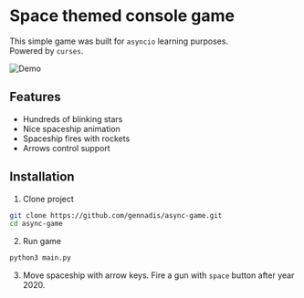 # Space themed console game

This simple game was built for `asyncio` learning purposes.  
Powered by `curses`.

![Demo](https://dvmn.org/media/lessons/ezgif-6-9ef2761efd97.gif)

## Features
- Hundreds of blinking stars
- Nice spaceship animation
- Spaceship fires with rockets
- Arrows control support

## Installation
1. Clone project
```bash
git clone https://github.com/gennadis/async-game.git
cd async-game
```

2. Run game
```bash
python3 main.py
```

3. Move spaceship with arrow keys. Fire a gun with `space` button after year 2020.

